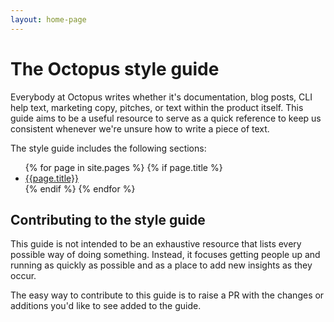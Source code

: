 ```yaml
---
layout: home-page
---
```


# The Octopus style guide

Everybody at Octopus writes whether it's documentation, blog posts, CLI help text, marketing copy, pitches, or text within the product itself. This guide aims to be a useful resource to serve as a quick reference to keep us consistent whenever we're unsure how to write a piece of text.

The style guide includes the following sections:

<ul>
{% for page in site.pages %}
  {% if page.title %}
    <li>
      <a href="{{ page.url}} ">{{page.title}}</a>
    </li>
  {% endif %}
{% endfor %}
</ul>


## Contributing to the style guide

This guide is not intended to be an exhaustive resource that lists every possible way of doing something. Instead, it focuses getting people up and running as quickly as possible and as a place to add new insights as they occur.

The easy way to contribute to this guide is to raise a PR with the changes or additions you'd like to see added to the guide.
